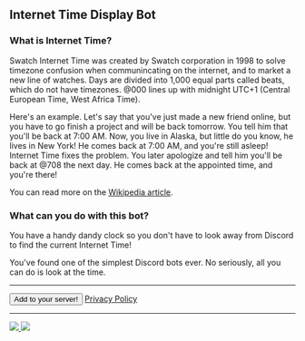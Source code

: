 ## Internet Time Display Bot

### What is Internet Time?

Swatch Internet Time was created by Swatch corporation in 1998 to solve timezone confusion when communincating on the internet, and to market a new line of watches. Days are divided into 1,000 equal parts called beats, which do not have timezones. @000 lines up with midnight UTC+1 (Central European Time, West Africa Time).

Here's an example. Let's say that you've just made a new friend online, but you have to go finish a project and will be back tomorrow. You tell him that you'll be back at 7:00 AM. Now, you live in Alaska, but little do you know, he lives in New York! He comes back at 7:00 AM, and you're still asleep!
Internet Time fixes the problem. You later apologize and tell him you'll be back at @708 the next day. He comes back at the appointed time, and you're there!

You can read more on the [Wikipedia article](https://en.wikipedia.org/wiki/Swatch_Internet_Time).

### What can you do with this bot?

You have a handy dandy clock so you don't have to look away from Discord to find the current Internet Time!

You've found one of the simplest Discord bots ever. No seriously, all you can do is look at the time.

<hr>

<button onclick="window.location.href='https://discord.com/api/oauth2/authorize?client_id=917521502985945139&scope=bot'; method='get'; target='_blank'; rel='noopener noreferrer'">Add to your server!</button> [Privacy Policy](https://iijj22gg.github.io/Internet-Time-Display/privacypolicy)

<hr>

<a href="https://top.gg/bot/917521502985945139">
  <img src="https://top.gg/api/widget/917521502985945139.svg">
</a><a href="https://discordbotlist.com/bots/917521502985945139"><img src="https://discordbotlist.com/api/v1/bots/917521502985945139/widget"></a>
